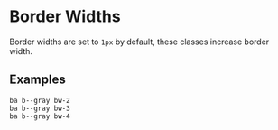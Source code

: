 # Border Widths

Border widths are set to `1px` by default, these classes increase border width.

## Examples

<div class="pa3 ba b--gray-300">
    <div class="cols">
        <div class="col w-1/3">
            <div>
                <div class="h3 ba b--gray bw-2"></div>
                <code class="mt1 clipboard">ba b--gray bw-2</code>
            </div>
        </div>
        <div class="col w-1/3">
            <div>
                <div class="h3 ba b--gray bw-3"></div>
                <code class="mt1 clipboard">ba b--gray bw-3</code>
            </div>
        </div>
        <div class="col w-1/3">
            <div>
                <div class="h3 ba b--gray bw-4"></div>
                <code class="mt1 clipboard">ba b--gray bw-4</code>
            </div>
        </div>
    </div>
</div>